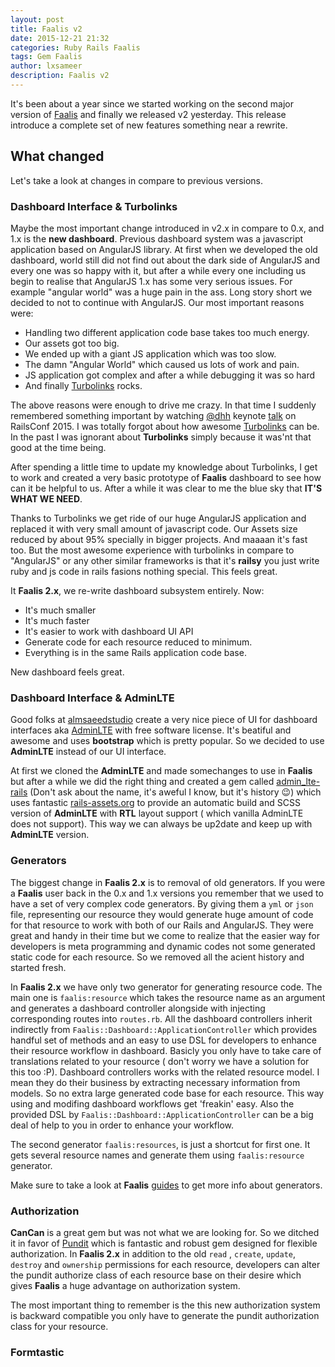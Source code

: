 ```yaml
---
layout: post
title: Faalis v2
date: 2015-12-21 21:32
categories: Ruby Rails Faalis
tags: Gem Faalis
author: lxsameer
description: Faalis v2
---
```


It's been about a year since we started working on the second major version of
[Faalis](http://faalis.io) and finally we released v2 yesterday. This release introduce
a complete set of new features something near a rewrite.

## What changed
Let's take a look at changes in compare to previous versions.

### Dashboard Interface & Turbolinks
Maybe the most important change introduced in v2.x in compare to 0.x, and 1.x is the
**new dashboard**. Previous dashboard system was a javascript application based on
AngularJS library. At first when we developed the old dashboard, world still did not
find out about the dark side of AngularJS and every one was so happy with it, but after
a while every one including us begin to realise that AngularJS 1.x has some very serious
issues. For example "angular world" was a huge pain in the ass. Long story short we decided
to not to continue with AngularJS. Our most important reasons were:

* Handling two different application code base takes too much energy.
* Our assets got too big.
* We ended up with a giant JS application which was too slow.
* The damn "Angular World" which caused us lots of work and pain.
* JS application got complex and after a while debugging it was so hard
* And finally [Turbolinks](https://github.com/rails/turbolinks) rocks.

The above reasons were enough to drive me crazy. In that time I suddenly remembered something
important by watching [@dhh](http://david.heinemeierhansson.com/) keynote
[talk](https://www.youtube.com/watch?v=KJVTM7mE1Cc) on RailsConf 2015. I was totally forgot about
how awesome [Turbolinks](https://github.com/rails/turbolinks) can be. In the past I was ignorant about
**Turbolinks** simply because it was'nt that good at the time being.

After spending a little time to update my knowledge about Turbolinks, I get to work and
created a very basic prototype of **Faalis** dashboard to see how can it be helpful to us.
After a while it was clear to me the blue sky that **IT'S WHAT WE NEED**.

Thanks to Turbolinks we get ride of our huge AngularJS application and replaced it
with very small amount of javascript code. Our Assets size reduced by about 95% specially
in bigger projects. And maaaan it's fast too. But the most awesome experience with turbolinks
in compare to "AngularJS" or any other similar frameworks is that it's **railsy** you just
write ruby and js code in rails fasions nothing special. This feels great.

It **Faalis 2.x**, we re-write dashboard subsystem entirely. Now:

* It's much smaller
* It's much faster
* It's easier to work with dashboard UI API
* Generate code for each resource reduced to minimum.
* Everything is in the same Rails application code base.

New dashboard feels great.

### Dashboard Interface & AdminLTE
Good folks at [almsaeedstudio](http://www.almsaeedstudio.com) create a very nice piece of UI for dashboard
interfaces aka [AdminLTE](https://almsaeedstudio.com/preview) with free software license. It's beatiful and awesome
and uses **bootstrap** which is pretty popular. So we decided to use **AdminLTE** instead of our UI interface.

At first we cloned the **AdminLTE** and made somechanges to use in **Faalis** but after a while we did the right
thing and created a gem called [admin_lte-rails](https://github.com/Yellowen/admin_lte-rails) (Don't ask about the name,
it's aweful I know, but it's history :wink:) which uses fantastic [rails-assets.org](http://rails-assets.org) to provide
an automatic build and SCSS version of **AdminLTE** with **RTL** layout support ( which vanilla AdminLTE does not support).
This way we can always be up2date and keep up with **AdminLTE** version.

### Generators
The biggest change in **Faalis 2.x** is to removal of old generators. If you were a **Faalis** user back in the 0.x and 1.x
versions you remember that we used to have a set of very complex code generators. By giving them a `yml` or `json` file,
representing our resource they would generate huge amount of code for that resource to work with both of our Rails and
AngularJS. They were great and handy in their time but we come to realize that the easier way for developers is meta programming
and dynamic codes not some generated static code for each resource. So we removed all the acient history and started fresh.

In **Faalis 2.x** we have only two generator for generating resource code. The main one is `faalis:resource` which takes the
resource name as an argument and generates a dashboard controller alongside with injecting corresponding routes into `routes.rb`.
All the dashboard controllers inherit indirectly from `Faalis::Dashboard::ApplicationController` which provides handful set of
methods and an easy to use DSL for developers to enhance their resource workflow in dashboard. Basicly you only have to take
care of translations related to your resource ( don't worry we have a solution for this too :P). Dashboard controllers works
with the related resource model. I mean they do their business by extracting necessary information from models. So no extra
large generated code base for each resource. This way using and modifing dashboard workflows get 'freakin' easy. Also the provided
DSL by `Faalis::Dashboard::ApplicationController` can be a big deal of help to you in order to enhance your workflow.

The second generator `faalis:resources`, is just a shortcut for first one. It gets several resource names and generate them
using `faalis:resource` generator.

Make sure to take a look at **Faalis** [guides](http://guides.faalis.io) to get more info about generators.

### Authorization
**CanCan** is a great gem but was not what we are looking for. So we ditched it in favor of [Pundit](https://github.com/elabs/pundit)
which is fantastic and robust gem designed for flexible authorization. In **Faalis 2.x** in addition to the old
`read` , `create`, `update`, `destroy` and `ownership` permissions for each resource, developers can alter the pundit
authorize class of each resource base on their desire which gives **Faalis** a huge advantage on authorization system.

The most important thing to remember is the this new authorization system is backward compatible you only have to
generate the pundit authorization class for your resource.

### Formtastic
